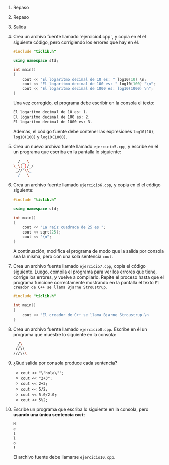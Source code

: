 1.  Repaso
2.  Repaso
3.  Salida
4.  Crea un archivo fuente llamado \`ejercicio4.cpp\`, y copia en él el siguiente código, pero corrigiendo los errores que hay en él.
    
    ```C++
    #include "ticlib.h"
    
    using namespace std;
    
    int main()
    {
        cout << "El logaritmo decimal de 10 es: " log10(10) \n;
        cout << "El logaritmo decimal de 100 es: " log10(100) "\n";
        cout << "El logaritmo decimal de 1000 es: log10(1000) \n";
    }
    ```
    
    Una vez corregido, el programa debe escribir en la consola el texto:
    
    ```bash
    El logaritmo decimal de 10 es: 1.
    El logaritmo decimal de 100 es: 2.
    El logaritmo decimal de 1000 es: 3.
    ```
    
    Además, el código fuente debe contener las expresiones `log10(10)`, `log10(100)` y `log10(1000)`.
5.  Crea un nuevo archivo fuente llamado `ejercicio5.cpp`, y escribe en él un programa que escriba en la pantalla lo siguiente:
    
    ```bash
      / _ \
    \_\(_)/_/
     _//"\\_
      /   \
    ```
6.  Crea un archivo fuente llamado `ejercicio6.cpp`, y copia en él el código siguiente:
    
    ```C++
    #include "ticlib.h"
    
    using namespace std;
    
    int main()
    {
        cout << "La raíz cuadrada de 25 es ";
        cout << sqrt(25);
        cout << "\n";
    }
    ```
    
    A continuación, modifica el programa de modo que la salida por consola sea la misma, pero con una sola sentencia `cout`.
7.  Crea un archivo fuente llamado `ejercicio7.cpp`, copia el código siguiente. Luego, compila el programa para ver los errores que tiene, corrige los errores, y vuelve a compilarlo. Repite el proceso hasta que el programa funcione correctamente mostrando en la pantalla el texto `El creador de C++ se llama Bjarne Stroustrup.`
    
    ```C++
    #include "ticlib.h"
    
    int main()
    {
        cout << "El creador de C++ se llama Bjarne Stroustrup.\n
    }
    ```
8.  Crea un archivo fuente llamado `ejercicio8.cpp`. Escribe en él un programa que muestre lo siguiente en la consola:
    
    ```bash
      /\
     //\\
    ///\\\
    ```
9.  ¿Qué salida por consola produce cada sentencia?
    -   `cout << "\"hola\"";`
    -   `cout << "2+3";`
    -   `cout << 2+3;`
    -   `cout << 5/2;`
    -   `cout << 5.0/2.0;`
    -   `cout << 5%2;`
10. Escribe un programa que escriba lo siguiente en la consola, pero **usando una única sentencia `cout`**:
    
    ```bash
    H
    e
    l
    l
    o
    !
    ```
    
    El archivo fuente debe llamarse `ejercicio10.cpp`.
